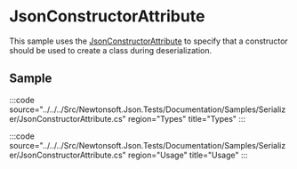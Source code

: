 ﻿# JsonConstructorAttribute

This sample uses the [JsonConstructorAttribute](/api/newtonsoft/json/jsonconstructorattribute/) to specify that a constructor should be used to create a class during deserialization.

## Sample

:::code source="../../../Src/Newtonsoft.Json.Tests/Documentation/Samples/Serializer/JsonConstructorAttribute.cs" region="Types" title="Types" :::

:::code source="../../../Src/Newtonsoft.Json.Tests/Documentation/Samples/Serializer/JsonConstructorAttribute.cs" region="Usage" title="Usage" :::